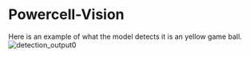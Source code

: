 # Powercell-Vision
Here is an example of what the model detects it is an yellow game ball.
![detection_output0](https://user-images.githubusercontent.com/46767006/230159151-009428f9-d360-4925-b86b-68fe84a62fec.png)
